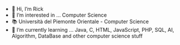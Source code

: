 - 👋 Hi, I’m Rick
- 👀 I’m interested in ... Computer Science
- 📚 Università del Piemonte Orientale - Computer Science
- 🌱 I’m currently learning ... Java, C, HTML, JavaScript, PHP, SQL, AI, Algorithm, DataBase and other computer science stuff

<!---
Rick8998/Rick8998 is a ✨ special ✨ repository because its `README.md` (this file) appears on your GitHub profile.
You can click the Preview link to take a look at your changes.
--->

